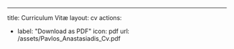 ---
title: Curriculum Vitæ
layout: cv
actions:
  - label: "Download as PDF"
    icon: pdf
    url: /assets/Pavlos_Anastasiadis_Cv.pdf
